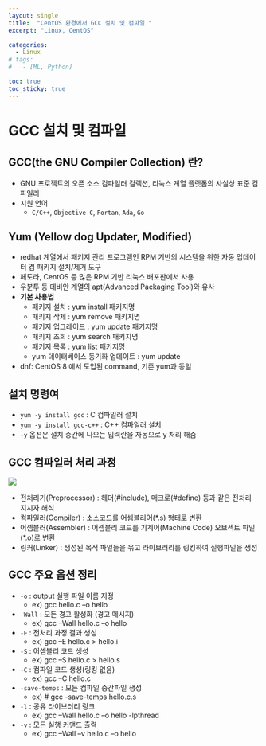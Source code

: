 ```yaml
---
layout: single
title:  "CentOS 환경에서 GCC 설치 및 컴파일 "
excerpt: "Linux, CentOS"

categories:
  - Linux
# tags:
#   - [ML, Python]

toc: true
toc_sticky: true
---
```

# GCC 설치 및 컴파일

## GCC(the GNU Compiler Collection) 란?
- GNU 프로젝트의 오픈 소스 컴파일러 컬렉션, 리눅스 계열 플랫폼의 사실상 표준 컴파일러
- 지원 언어
    - `C/C++`, `Objective-C`, `Fortan`, `Ada`, `Go`

## Yum (Yellow dog Updater, Modified)
- redhat 계열에서 패키지 관리 프로그램인 RPM 기반의 시스템을 위한
자동 업데이터 겸 패키지 설치/제거 도구
- 페도라, CentOS 등 많은 RPM 기반 리눅스 배포판에서 사용
- 우분투 등 데비안 계열의 apt(Advanced Packaging Tool)와 유사
- **기본 사용법**
    - 패키지 설치 : yum install 패키지명
    - 패키지 삭제 : yum remove 패키지명
    - 패키지 업그레이드 : yum update 패키지명
    - 패키지 조회 : yum search 패키지명
    - 패키지 목록 : yum list 패키지명
    - yum 데이터베이스 동기화 업데이트 : yum update
- dnf: CentOS 8 에서 도입된 command, 기존 yum과 동일

## 설치 명령여
- `yum -y install gcc` : C 컴파일러 설치
- `yum -y install gcc-c++` : C++ 컴파일러 설치
- `-y` 옵션은 설치 중간에 나오는 입력란을 자동으로 y 처리 해줌

## GCC 컴파일러 처리 과정
<img src="https://github.com/bellbpng/Baekjoon_hub/assets/59792046/6a787dee-a450-4409-b6c5-11f64c01d1df">

- 전처리기(Preprocessor) : 헤더(#include), 매크로(#define) 등과 같은 전처리 지시자 해석
- 컴파일러(Compiler) : 소스코드를 어셈블리어(*.s) 형태로 변환
- 어셈블러(Assembler) : 어셈블리 코드를 기계어(Machine Code) 오브젝트 파일(*.o)로 변환
- 링커(Linker) : 생성된 목적 파일들을 묶고 라이브러리를 링킹하여 실행파일을 생성

## GCC 주요 옵션 정리
- `-o` : output 실행 파일 이름 지정
    - ex) gcc hello.c –o hello
- `-Wall` : 모든 경고 활성화 (경고 메시지)
    - ex) gcc –Wall hello.c –o hello
- `-E` : 전처리 과정 결과 생성
    - ex) gcc –E hello.c > hello.i
- `-S` : 어셈블리 코드 생성
    - ex) gcc –S hello.c > hello.s
- `-C` : 컴파일 코드 생성(링킹 없음)
    - ex) gcc –C hello.c
- `-save-temps` : 모든 컴파일 중간파일 생성
    - ex) # gcc -save-temps hello.c.s
- `-l` : 공유 라이브러리 링크
    - ex) gcc –Wall hello.c –o hello -lpthread
- `-v` : 모든 실행 커맨드 출력
    - ex) gcc –Wall –v hello.c –o hello

